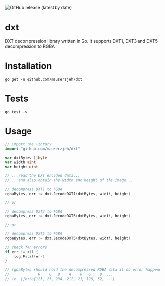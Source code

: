 ![GitHub release (latest by date)](https://img.shields.io/github/v/release/mauserzjeh/dxt?style=flat-square)

# dxt

DXT decompression library written in Go. It supports DXT1, DXT3 and DXT5 decompression to RGBA

# Installation
```
go get -u github.com/mauserzjeh/dxt
```

# Tests
```
go test -v
```

# Usage
```go
// import the library
import "github.com/mauserzjeh/dxt"

var dxtBytes []byte
var width uint
var height uint

// ...read the DXT encoded data...
// ...and also obtain the width and height of the image...

// decompress DXT1 to RGBA
rgbaBytes, err := dxt.DecodeDXT1(dxtBytes, width, height)

// or

// decompress DXT3 to RGBA
rgbaBytes, err := dxt.DecodeDXT3(dxtBytes, width, height)

// or

// decompress DXT5 to RGBA
rgbaBytes, err := dxt.DecodeDXT5(dxtBytes, width, height)

// check for errors
if err != nil {
    log.Fatal(err)
}

// rgbaBytes should hold the decompressed RGBA data if no error happened
//             R    G   B    A    R   G    B  ...
// ie. []byte{123, 23, 234, 212, 21, 128, 52, ...}
```
